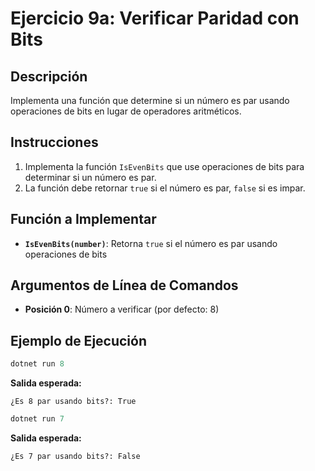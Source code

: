 # Ejercicio 9a: Verificar Paridad con Bits

## Descripción
Implementa una función que determine si un número es par usando operaciones de bits en lugar de operadores aritméticos.

## Instrucciones
1. Implementa la función `IsEvenBits` que use operaciones de bits para determinar si un número es par.
2. La función debe retornar `true` si el número es par, `false` si es impar.

## Función a Implementar
- **`IsEvenBits(number)`**: Retorna `true` si el número es par usando operaciones de bits

## Argumentos de Línea de Comandos
- **Posición 0**: Número a verificar (por defecto: 8)

## Ejemplo de Ejecución

```powershell
dotnet run 8
```
**Salida esperada:**
```
¿Es 8 par usando bits?: True
```

```powershell
dotnet run 7
```
**Salida esperada:**
```
¿Es 7 par usando bits?: False
```